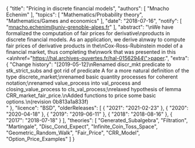 {
    "title": "Pricing in discrete financial models",
    "authors": [
        "Mnacho Echenim"
    ],
    "topics": [
        "Mathematics/Probability theory",
        "Mathematics/Games and economics"
    ],
    "date": "2018-07-16",
    "notify": [
        "mnacho.echenim@univ-grenoble-alpes.fr"
    ],
    "abstract": "\nWe have formalized the computation of fair prices for derivative\nproducts in discrete financial models. As an application, we derive a\nway to compute fair prices of derivative products in the\nCox-Ross-Rubinstein model of a financial market, thus completing the\nwork that was presented in this <a\nhref=\"https://hal.archives-ouvertes.fr/hal-01562944\">paper</a>.",
    "extra": {
        "Change history": "[2019-05-12]\nRenamed discr_mkt predicate to stk_strict_subs and got rid of predicate A for a more natural definition of the type discrete_market;\nrenamed basic quantity processes for coherent notation;\nrenamed value_process into val_process and closing_value_process to cls_val_process;\nrelaxed hypothesis of lemma CRR_market_fair_price.\nAdded functions to price some basic options.\n(revision 0b813a1a833f)<br>"
    },
    "licence": "BSD",
    "olderReleases": [
        {
            "2021": "2021-02-23"
        },
        {
            "2020": "2020-04-18"
        },
        {
            "2019": "2019-06-11"
        },
        {
            "2018": "2018-08-16"
        },
        {
            "2017": "2018-07-18"
        }
    ],
    "theories": [
        "Generated_Subalgebra",
        "Filtration",
        "Martingale",
        "Disc_Cond_Expect",
        "Infinite_Coin_Toss_Space",
        "Geometric_Random_Walk",
        "Fair_Price",
        "CRR_Model",
        "Option_Price_Examples"
    ]
}